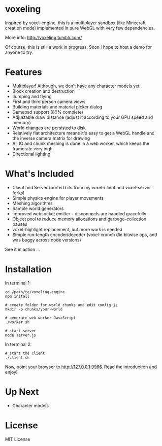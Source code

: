 voxeling
====

Inspired by voxel-engine, this is a multiplayer sandbox (like Minecraft creation mode) implemented in pure WebGL with very few dependencies.

More info: http://voxeling.tumblr.com/

Of course, this is still a work in progress. Soon I hope to host a demo for anyone to try.


Features
====

* Multiplayer! Although, we don't have any character models yet
* Block creation and destruction
* Jumping and flying
* First and third person camera views
* Building materials and material picker dialog
* Gamepad support (80% complete)
* Adjustable draw distance (adjust it according to your GPU speed and memory)
* World changes are persisted to disk
* Relatively flat architecture means it's easy to get a WebGL handle and the inverse camera matrix for drawing
* All IO and chunk meshing is done in a web worker, which keeps the framerate very high
* Directional lighting

What's Included
====

* Client and Server (ported bits from my voxel-client and voxel-server forks)
* Simple physics engine for player movements
* Meshing algorithms
* Sample world generators
* Improved websocket emitter - disconnects are handled gracefully
* Object pool to reduce memory allocations and garbage-collection pauses
* voxel-highlight replacement, but more work is needed
* Simple run-length encoder/decoder (voxel-crunch did bitwise ops, and was buggy across node versions)

See it in action ...


Installation
====

In terminal 1:

```
cd /path/to/voxeling-engine
npm install

# create folder for world chunks and edit config.js
mkdir -p chunks/your-world

# generate web-worker JavaScript
./worker.sh

# start server
node server.js
```

In terminal 2:

```
# start the client
./client.sh
```

Now, point your browser to http://127.0.0.1:9966. Read the introduction and enjoy!


Up Next
====

* Character models

License
====

MIT License
